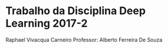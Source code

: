 # Trabalho da Disciplina Deep Learning 2017-2
Raphael Vivacqua Carneiro
Professor: Alberto Ferreira De Souza
